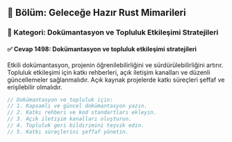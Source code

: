 ## 📘 Bölüm: Geleceğe Hazır Rust Mimarileri
### 🔹 Kategori: Dokümantasyon ve Topluluk Etkileşimi Stratejileri
#### ✅ Cevap 1498: Dokümantasyon ve topluluk etkileşimi stratejileri

Etkili dokümantasyon, projenin öğrenilebilirliğini ve sürdürülebilirliğini artırır. Topluluk etkileşimi için katkı rehberleri, açık iletişim kanalları ve düzenli güncellemeler sağlanmalıdır. Açık kaynak projelerde katkı süreçleri şeffaf ve erişilebilir olmalıdır.

```rust
// Dokümantasyon ve topluluk için:
// 1. Kapsamlı ve güncel dokümantasyon yazın.
// 2. Katkı rehberi ve kod standartları ekleyin.
// 3. Açık iletişim kanalları oluşturun.
// 4. Topluluk geri bildirimini teşvik edin.
// 5. Katkı süreçlerini şeffaf yönetin.
```
